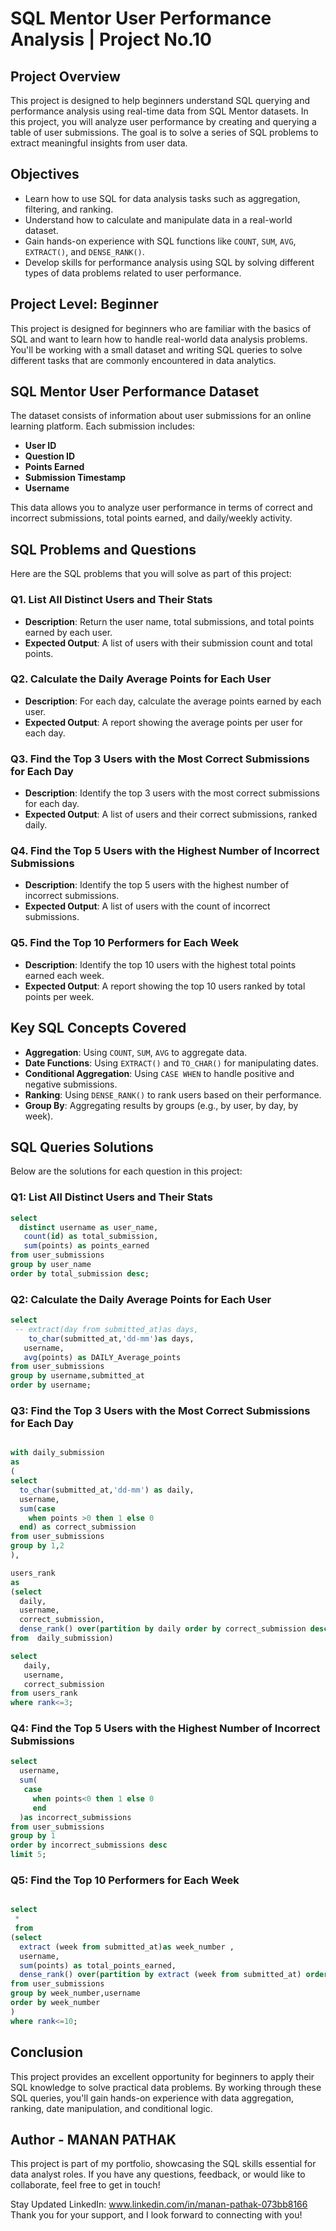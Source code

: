 # SQL Mentor User Performance Analysis | Project No.10


## Project Overview

This project is designed to help beginners understand SQL querying and performance analysis using real-time data from SQL Mentor datasets. In this project, you will analyze user performance by creating and querying a table of user submissions. The goal is to solve a series of SQL problems to extract meaningful insights from user data.

## Objectives

- Learn how to use SQL for data analysis tasks such as aggregation, filtering, and ranking.
- Understand how to calculate and manipulate data in a real-world dataset.
- Gain hands-on experience with SQL functions like `COUNT`, `SUM`, `AVG`, `EXTRACT()`, and `DENSE_RANK()`.
- Develop skills for performance analysis using SQL by solving different types of data problems related to user performance.

## Project Level: Beginner

This project is designed for beginners who are familiar with the basics of SQL and want to learn how to handle real-world data analysis problems. You'll be working with a small dataset and writing SQL queries to solve different tasks that are commonly encountered in data analytics.

## SQL Mentor User Performance Dataset

The dataset consists of information about user submissions for an online learning platform. Each submission includes:
- **User ID**
- **Question ID**
- **Points Earned**
- **Submission Timestamp**
- **Username**

This data allows you to analyze user performance in terms of correct and incorrect submissions, total points earned, and daily/weekly activity.

## SQL Problems and Questions

Here are the SQL problems that you will solve as part of this project:

### Q1. List All Distinct Users and Their Stats
- **Description**: Return the user name, total submissions, and total points earned by each user.
- **Expected Output**: A list of users with their submission count and total points.

### Q2. Calculate the Daily Average Points for Each User
- **Description**: For each day, calculate the average points earned by each user.
- **Expected Output**: A report showing the average points per user for each day.

### Q3. Find the Top 3 Users with the Most Correct Submissions for Each Day
- **Description**: Identify the top 3 users with the most correct submissions for each day.
- **Expected Output**: A list of users and their correct submissions, ranked daily.

### Q4. Find the Top 5 Users with the Highest Number of Incorrect Submissions
- **Description**: Identify the top 5 users with the highest number of incorrect submissions.
- **Expected Output**: A list of users with the count of incorrect submissions.

### Q5. Find the Top 10 Performers for Each Week
- **Description**: Identify the top 10 users with the highest total points earned each week.
- **Expected Output**: A report showing the top 10 users ranked by total points per week.

## Key SQL Concepts Covered

- **Aggregation**: Using `COUNT`, `SUM`, `AVG` to aggregate data.
- **Date Functions**: Using `EXTRACT()` and `TO_CHAR()` for manipulating dates.
- **Conditional Aggregation**: Using `CASE WHEN` to handle positive and negative submissions.
- **Ranking**: Using `DENSE_RANK()` to rank users based on their performance.
- **Group By**: Aggregating results by groups (e.g., by user, by day, by week).

## SQL Queries Solutions

Below are the solutions for each question in this project:

### Q1: List All Distinct Users and Their Stats
```sql
select 
  distinct username as user_name,
   count(id) as total_submission,
   sum(points) as points_earned
from user_submissions
group by user_name
order by total_submission desc;
```

### Q2: Calculate the Daily Average Points for Each User
```sql
select
 -- extract(day from submitted_at)as days,
    to_char(submitted_at,'dd-mm')as days,
   username,
   avg(points) as DAILY_Average_points
from user_submissions
group by username,submitted_at
order by username;
```

### Q3: Find the Top 3 Users with the Most Correct Submissions for Each Day
```sql

with daily_submission
as
(
select 
  to_char(submitted_at,'dd-mm') as daily,
  username,
  sum(case
    when points >0 then 1 else 0
  end) as correct_submission
from user_submissions
group by 1,2
),

users_rank
as
(select
  daily,
  username,
  correct_submission,
  dense_rank() over(partition by daily order by correct_submission desc) as rank
from  daily_submission)

select 
   daily,
   username,
   correct_submission
from users_rank
where rank<=3;
  ```

### Q4: Find the Top 5 Users with the Highest Number of Incorrect Submissions
```sql
select
  username,
  sum(
   case
     when points<0 then 1 else 0
	 end
  )as incorrect_submissions
from user_submissions
group by 1
order by incorrect_submissions desc
limit 5;
```

### Q5: Find the Top 10 Performers for Each Week
```sql

select
 *
 from
(select
  extract (week from submitted_at)as week_number ,
  username,
  sum(points) as total_points_earned,
  dense_rank() over(partition by extract (week from submitted_at) order by sum(points)  desc) as rank
from user_submissions
group by week_number,username
order by week_number
)
where rank<=10;
```


## Conclusion

This project provides an excellent opportunity for beginners to apply their SQL knowledge to solve practical data problems. By working through these SQL queries, you'll gain hands-on experience with data aggregation, ranking, date manipulation, and conditional logic.

## Author - MANAN PATHAK
This project is part of my portfolio, showcasing the SQL skills essential for data analyst roles. If you have any questions, feedback, or would like to collaborate, feel free to get in touch!

Stay Updated
LinkedIn: www.linkedin.com/in/manan-pathak-073bb8166
Thank you for your support, and I look forward to connecting with you!
